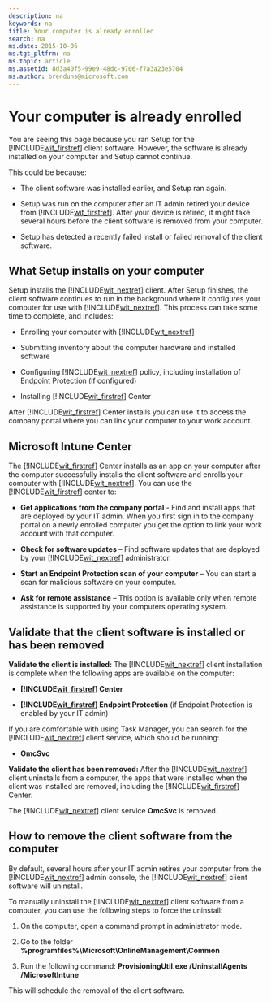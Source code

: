 ```yaml
---
description: na
keywords: na
title: Your computer is already enrolled
search: na
ms.date: 2015-10-06
ms.tgt_pltfrm: na
ms.topic: article
ms.assetid: 8d3a40f5-99e9-48dc-9706-f7a3a23e5704
ms.author: brenduns@microsoft.com
---
```

# Your computer is already enrolled
You are seeing this page because you ran Setup for the [!INCLUDE[wit_firstref](../Token/wit_firstref_md.md)] client software. However, the software is already installed on your computer and Setup cannot continue.

This could be because:

-   The client software was installed earlier, and Setup ran again.

-   Setup was run on the computer after an IT admin retired your device from [!INCLUDE[wit_firstref](../Token/wit_firstref_md.md)]. After your device is retired, it might take several hours before the client software is removed from your computer.

-   Setup has detected a recently failed install or failed removal of the client software.

## <a name="bkmk_install"></a>What Setup installs on your computer
Setup installs the [!INCLUDE[wit_nextref](../Token/wit_nextref_md.md)] client. After Setup finishes, the client software continues to run in the background where it configures your computer for use with [!INCLUDE[wit_nextref](../Token/wit_nextref_md.md)]. This process can take some time to complete, and includes:

-   Enrolling your computer with [!INCLUDE[wit_nextref](../Token/wit_nextref_md.md)]

-   Submitting inventory about the computer hardware and installed software

-   Configuring [!INCLUDE[wit_nextref](../Token/wit_nextref_md.md)] policy, including installation of Endpoint Protection (if configured)

-   Installing [!INCLUDE[wit_firstref](../Token/wit_firstref_md.md)] Center

After [!INCLUDE[wit_firstref](../Token/wit_firstref_md.md)] Center installs you can use it to access the company portal where you can link your computer to your work account.

## <a name="bkmk_center"></a>Microsoft Intune Center
The [!INCLUDE[wit_firstref](../Token/wit_firstref_md.md)] Center installs as an app on your computer after the computer successfully installs the client software and enrolls your computer with [!INCLUDE[wit_nextref](../Token/wit_nextref_md.md)]. You can use the [!INCLUDE[wit_firstref](../Token/wit_firstref_md.md)] center to:

-   **Get applications from the company portal** - Find and install apps that are deployed by your IT admin. When you first sign in to the company portal on a newly enrolled computer you get the option to link your work account with that computer.

-   **Check for software updates** – Find software updates that are deployed by your [!INCLUDE[wit_nextref](../Token/wit_nextref_md.md)] administrator.

-   **Start an Endpoint Protection scan of your computer** – You can start a scan for malicious software on your computer.

-   **Ask for remote assistance** – This option is available only when remote assistance is supported by your computers operating system.

## <a name="bkmk_validate"></a>Validate that the client software is installed or has been removed
**Validate the client is installed:**
The [!INCLUDE[wit_nextref](../Token/wit_nextref_md.md)] client installation is complete when the following apps are available on the computer:

-   **[!INCLUDE[wit_firstref](../Token/wit_firstref_md.md)] Center**

-   **[!INCLUDE[wit_firstref](../Token/wit_firstref_md.md)] Endpoint Protection** (if Endpoint Protection is enabled by your IT admin)

If you are comfortable with using Task Manager, you can search for the [!INCLUDE[wit_nextref](../Token/wit_nextref_md.md)] client service, which should be running:

-   **OmcSvc**

**Validate the client has been removed:**
After the [!INCLUDE[wit_nextref](../Token/wit_nextref_md.md)] client uninstalls from a computer, the apps that were installed when the client was installed are removed, including the [!INCLUDE[wit_firstref](../Token/wit_firstref_md.md)] Center.

The [!INCLUDE[wit_nextref](../Token/wit_nextref_md.md)] client service **OmcSvc** is removed.

## <a name="bkmk_remove"></a>How to remove the client software from the computer
By default, several hours after your IT admin retires your computer from the [!INCLUDE[wit_nextref](../Token/wit_nextref_md.md)] admin console, the [!INCLUDE[wit_nextref](../Token/wit_nextref_md.md)] client software will uninstall.

To manually uninstall the [!INCLUDE[wit_nextref](../Token/wit_nextref_md.md)] client software from a computer, you can use the following steps to force the uninstall:

1.  On the computer, open a command prompt in administrator mode.

2.  Go to the folder **%programfiles%\Microsoft\OnlineManagement\Common**

3.  Run the following command: **ProvisioningUtil.exe /UninstallAgents /MicrosoftIntune**

This will schedule the removal of the client software.


